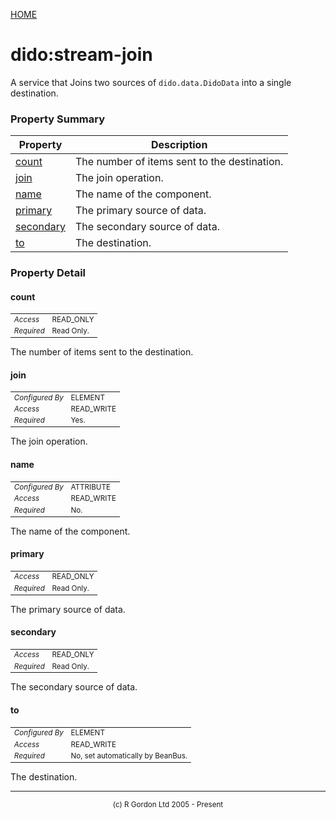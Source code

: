 [HOME](../../../README.md)
# dido:stream-join

A service that Joins two sources of `dido.data.DidoData` into a single
destination.

### Property Summary

| Property | Description |
| -------- | ----------- |
| [count](#propertycount) | The number of items sent to the destination. | 
| [join](#propertyjoin) | The join operation. | 
| [name](#propertyname) | The name of the component. | 
| [primary](#propertyprimary) | The primary source of data. | 
| [secondary](#propertysecondary) | The secondary source of data. | 
| [to](#propertyto) | The destination. | 


### Property Detail
#### count <a name="propertycount"></a>

<table style='font-size:smaller'>
      <tr><td><i>Access</i></td><td>READ_ONLY</td></tr>
      <tr><td><i>Required</i></td><td>Read Only.</td></tr>
</table>

The number of items sent to the destination.

#### join <a name="propertyjoin"></a>

<table style='font-size:smaller'>
      <tr><td><i>Configured By</i></td><td>ELEMENT</td></tr>
      <tr><td><i>Access</i></td><td>READ_WRITE</td></tr>
      <tr><td><i>Required</i></td><td>Yes.</td></tr>
</table>

The join operation.

#### name <a name="propertyname"></a>

<table style='font-size:smaller'>
      <tr><td><i>Configured By</i></td><td>ATTRIBUTE</td></tr>
      <tr><td><i>Access</i></td><td>READ_WRITE</td></tr>
      <tr><td><i>Required</i></td><td>No.</td></tr>
</table>

The name of the component.

#### primary <a name="propertyprimary"></a>

<table style='font-size:smaller'>
      <tr><td><i>Access</i></td><td>READ_ONLY</td></tr>
      <tr><td><i>Required</i></td><td>Read Only.</td></tr>
</table>

The primary source of data.

#### secondary <a name="propertysecondary"></a>

<table style='font-size:smaller'>
      <tr><td><i>Access</i></td><td>READ_ONLY</td></tr>
      <tr><td><i>Required</i></td><td>Read Only.</td></tr>
</table>

The secondary source of data.

#### to <a name="propertyto"></a>

<table style='font-size:smaller'>
      <tr><td><i>Configured By</i></td><td>ELEMENT</td></tr>
      <tr><td><i>Access</i></td><td>READ_WRITE</td></tr>
      <tr><td><i>Required</i></td><td>No, set automatically by BeanBus.</td></tr>
</table>

The destination.


-----------------------

<div style='font-size: smaller; text-align: center;'>(c) R Gordon Ltd 2005 - Present</div>
